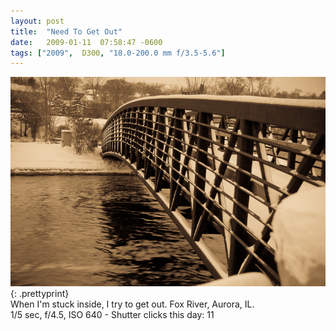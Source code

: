 ```yaml
---
layout: post
title:  "Need To Get Out"
date:   2009-01-11  07:58:47 -0600
tags: ["2009",  D300, "18.0-200.0 mm f/3.5-5.6"]
---
```

![:title](/images/2009/2009_0111_DSC2298.jpg)
{: .prettyprint}  
When I'm stuck inside, I try to get out. Fox River, Aurora, IL.  
1/5 sec, f/4.5, ISO 640 - Shutter clicks this day: 11
